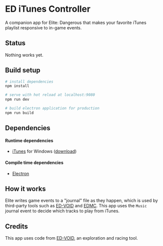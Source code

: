 # ED iTunes Controller

A companion app for Elite: Dangerous that makes your favorite iTunes playlist responsive to in-game events.

## Status

Nothing works yet.

## Build setup

``` bash
# install dependencies
npm install

# serve with hot reload at localhost:9080
npm run dev

# build electron application for production
npm run build
```

## Dependencies

#### Runtime dependencies
- [iTunes](https://www.apple.com/itunes/) for Windows ([download](https://www.apple.com/itunes/download/win64))

#### Compile time dependencies

- [Electron](https://electronjs.org)

## How it works

Elite writes game events to a "journal" file as they happen, which is used by third-party tools such as [ED-VOID][ed-void] and [EDMC][edmc]. This app uses the `Music` journal event to decide which tracks to play from iTunes.

## Credits

This app uses code from [ED-VOID](https://ed-void.com), an exploration and racing tool.

<!-- Links -->

[ed-void]: https://ed-void.com
[edmc]: https://github.com/Marginal/EDMarketConnector